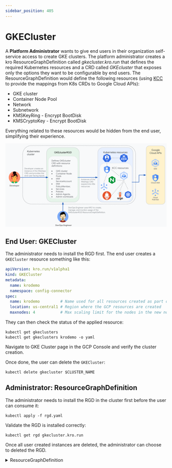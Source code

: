 ```yaml
---
sidebar_position: 405
---
```


# GKECluster

A **Platform Administrator** wants to give end users in their organization self-service access to create GKE clusters. The platform administrator creates a kro ResourceGraphDefinition called *gkecluster.kro.run* that defines the required Kubernetes resources and a CRD called *GKEcluster* that exposes only the options they want to be configurable by end users. The ResourceGraphDefinition would define the following resources (using [KCC](https://github.com/GoogleCloudPlatform/k8s-config-connector) to provide the mappings from K8s CRDs to Google Cloud APIs):

* GKE cluster
* Container Node Pool
* Network
* Subnetwork
* KMSKeyRing   - Encrypt BootDisk
* KMSCryptoKey - Encrypt BootDisk

Everything related to these resources would be hidden from the end user, simplifying their experience.  

![GKE Cluster Stack](gke-cluster.png)

## End User: GKECluster

The administrator needs to install the RGD first.
The end user creates a `GKECluster` resource something like this:

```yaml
apiVersion: kro.run/v1alpha1
kind: GKECluster
metadata:
  name: krodemo
  namespace: config-connector
spec:
  name: krodemo         # Name used for all resources created as part of this RGD
  location: us-central1 # Region where the GCP resources are created
  maxnodes: 4           # Max scaling limit for the nodes in the new nodepool
```

They can then check the status of the applied resource:

```
kubectl get gkeclusters
kubectl get gkeclusters krodemo -o yaml
```

Navigate to GKE Cluster page in the GCP Console and verify the cluster creation.

Once done, the user can delete the `GKECluster`:

```
kubectl delete gkecluster $CLUSTER_NAME
```

## Administrator: ResourceGraphDefinition
The administrator needs to install the RGD in the cluster first before the user can consume it:

```
kubectl apply -f rgd.yaml
```

Validate the RGD is installed correctly:

```
kubectl get rgd gkecluster.kro.run
```

Once all user created instances are deleted, the administrator can choose to deleted the RGD.

<details>
  <summary>ResourceGraphDefinition</summary>
  ```yaml title="rgd.yaml"
apiVersion: kro.run/v1alpha1
kind: ResourceGraphDefinition
metadata:
  name: gkecluster.kro.run
spec:
  schema:
    apiVersion: v1alpha1
    kind: GKECluster
    spec:
      name: string
      nodepool: string
      maxnodes: integer
      location: string
    status:
      masterVersion: ${cluster.status.masterVersion}
  resources:
  - id: network
    template:
      apiVersion: compute.cnrm.cloud.google.com/v1beta1
      kind: ComputeNetwork
      metadata:
        labels:
          source: "gkecluster"
        name: ${schema.spec.name}
      spec:
        #routingMode: GLOBAL
        #deleteDefaultRoutesOnCreate: false
        routingMode: REGIONAL
        autoCreateSubnetworks: false
  - id: subnet
    template:
      apiVersion: compute.cnrm.cloud.google.com/v1beta1
      kind: ComputeSubnetwork
      metadata:
        labels:
          source: "gkecluster"
        name: ${network.metadata.name}
      spec:
        ipCidrRange: 10.2.0.0/16
        #ipCidrRange: 10.10.90.0/24
        region: ${schema.spec.location}
        networkRef:
          name: ${schema.spec.name}
        #privateIpGoogleAccess: true
  - id: topic
    template:
      apiVersion: pubsub.cnrm.cloud.google.com/v1beta1
      kind: PubSubTopic
      metadata:
        labels:
          source: "gkecluster"
        name: ${subnet.metadata.name}
  - id: keyring
    template:
      apiVersion: kms.cnrm.cloud.google.com/v1beta1
      kind: KMSKeyRing
      metadata:
        labels:
          source: "gkecluster"
        name: ${topic.metadata.name}
      spec:
        location: ${schema.spec.location}
  - id: key
    template:
      apiVersion: kms.cnrm.cloud.google.com/v1beta1
      kind: KMSCryptoKey
      metadata:
        labels:
          source: "gkecluster"
        name: ${keyring.metadata.name}
      spec:
        keyRingRef:
          name: ${schema.spec.name}
        purpose: ASYMMETRIC_SIGN
        versionTemplate:
          algorithm: EC_SIGN_P384_SHA384
          protectionLevel: SOFTWARE
        importOnly: false
  - id: nodepool
    template:
      apiVersion: container.cnrm.cloud.google.com/v1beta1
      kind: ContainerNodePool
      metadata:
        labels:
          source: "gkecluster"
        name: ${cluster.metadata.name}
      spec:
        location: ${schema.spec.location}
        autoscaling:
          minNodeCount: 1
          maxNodeCount: ${schema.spec.maxnodes}
        nodeConfig:
          machineType: n1-standard-1
          diskSizeGb: 100
          diskType: pd-standard
          #taint:
          #- effect: NO_SCHEDULE
          #  key: originalKey
          #  value: originalValue
        clusterRef:
          name: ${schema.spec.name}
  - id: cluster
    template:
      apiVersion: container.cnrm.cloud.google.com/v1beta1
      kind: ContainerCluster
      metadata:
        #annotations:
        #  cnrm.cloud.google.com/remove-default-node-pool: "false"
        labels:
          source: "gkecluster"
        name: ${key.metadata.name}
      spec:
        location: ${schema.spec.location}
        initialNodeCount: 1
        networkRef:
          name: ${schema.spec.name}
        subnetworkRef:
          name: ${schema.spec.name}
        ipAllocationPolicy:
          clusterIpv4CidrBlock: /20
          servicesIpv4CidrBlock: /20
        #masterAuth:
        #  clientCertificateConfig:
        #    issueClientCertificate: false
        #workloadIdentityConfig:
        #  # Workload Identity supports only a single namespace based on your project name.
        #  # Replace ${PROJECT_ID?} below with your project ID.
        #  workloadPool: ${PROJECT_ID?}.svc.id.goog      
        notificationConfig:
          pubsub:
            enabled: true
            topicRef:
              name: ${schema.spec.name}
        loggingConfig:
          enableComponents:
            - "SYSTEM_COMPONENTS"
            - "WORKLOADS"
        monitoringConfig:
          enableComponents:
            - "SYSTEM_COMPONENTS"
            - "APISERVER"
          managedPrometheus:
            enabled: true
        clusterAutoscaling:
          enabled: true
          autoscalingProfile: BALANCED
          resourceLimits:
            - resourceType: cpu
              maximum: 100
              minimum: 10
            - resourceType: memory
              maximum: 1000
              minimum: 100
          autoProvisioningDefaults:
            bootDiskKMSKeyRef:
              name: ${schema.spec.name}
        nodeConfig:
          linuxNodeConfig:
            sysctls:
              net.core.somaxconn: "4096"
            cgroupMode: "CGROUP_MODE_UNSPECIFIED"
      
  ```
</details>
